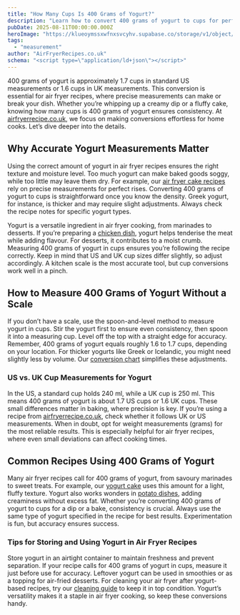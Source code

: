 ```yaml
---
title: "How Many Cups Is 400 Grams of Yogurt?"
description: "Learn how to convert 400 grams of yogurt to cups for perfect air fryer recipes every time. Includes UK and US measurements for accuracy."
pubDate: 2025-08-11T00:00:00.000Z
heroImage: "https://klueoymssxwfnxsvcyhv.supabase.co/storage/v1/object/public/md/how-many-cups-is-400-grams-of-yogurt-4ce14f9e.webp"
tags:
  - "measurement"
author: "AirFryerRecipes.co.uk"
schema: "<script type=\"application/ld+json\"></script>"
---
```


<p>400 grams of yogurt is approximately 1.7 cups in standard US measurements or 1.6 cups in UK measurements. This conversion is essential for air fryer recipes, where precise measurements can make or break your dish. Whether you’re whipping up a creamy dip or a fluffy cake, knowing how many cups is 400 grams of yogurt ensures consistency. At <a href=https://www.airfryerrecipe.co.uk/>airfryerrecipe.co.uk</a>, we focus on making conversions effortless for home cooks. Let’s dive deeper into the details.</p>

<h2>Why Accurate Yogurt Measurements Matter</h2>
<p>Using the correct amount of yogurt in air fryer recipes ensures the right texture and moisture level. Too much yogurt can make baked goods soggy, while too little may leave them dry. For example, our <a href=https://www.airfryerrecipe.co.uk/recipes>air fryer cake recipes</a> rely on precise measurements for perfect rises. Converting 400 grams of yogurt to cups is straightforward once you know the density. Greek yogurt, for instance, is thicker and may require slight adjustments. Always check the recipe notes for specific yogurt types.</p>

<p>Yogurt is a versatile ingredient in air fryer cooking, from marinades to desserts. If you’re preparing a <a href=https://www.airfryerrecipe.co.uk/recipe-category/chicken>chicken dish</a>, yogurt helps tenderise the meat while adding flavour. For desserts, it contributes to a moist crumb. Measuring 400 grams of yogurt in cups ensures you’re following the recipe correctly. Keep in mind that US and UK cup sizes differ slightly, so adjust accordingly. A kitchen scale is the most accurate tool, but cup conversions work well in a pinch.</p>

<h2>How to Measure 400 Grams of Yogurt Without a Scale</h2>
<p>If you don’t have a scale, use the spoon-and-level method to measure yogurt in cups. Stir the yogurt first to ensure even consistency, then spoon it into a measuring cup. Level off the top with a straight edge for accuracy. Remember, 400 grams of yogurt equals roughly 1.6 to 1.7 cups, depending on your location. For thicker yogurts like Greek or Icelandic, you might need slightly less by volume. Our <a href=https://www.airfryerrecipe.co.uk/air-fryer-conversion-chart>conversion chart</a> simplifies these adjustments.</p>

<h3>US vs. UK Cup Measurements for Yogurt</h3>
<p>In the US, a standard cup holds 240 ml, while a UK cup is 250 ml. This means 400 grams of yogurt is about 1.7 US cups or 1.6 UK cups. These small differences matter in baking, where precision is key. If you’re using a recipe from <a href=https://www.airfryerrecipe.co.uk/>airfryerrecipe.co.uk</a>, check whether it follows UK or US measurements. When in doubt, opt for weight measurements (grams) for the most reliable results. This is especially helpful for air fryer recipes, where even small deviations can affect cooking times.</p>

<h2>Common Recipes Using 400 Grams of Yogurt</h2>
<p>Many air fryer recipes call for 400 grams of yogurt, from savoury marinades to sweet treats. For example, our <a href=https://www.airfryerrecipe.co.uk/recipe-category/dessert>yogurt cake</a> uses this amount for a light, fluffy texture. Yogurt also works wonders in <a href=https://www.airfryerrecipe.co.uk/recipe-category/potatoes>potato dishes</a>, adding creaminess without excess fat. Whether you’re converting 400 grams of yogurt to cups for a dip or a bake, consistency is crucial. Always use the same type of yogurt specified in the recipe for best results. Experimentation is fun, but accuracy ensures success.</p>

<h3>Tips for Storing and Using Yogurt in Air Fryer Recipes</h3>
<p>Store yogurt in an airtight container to maintain freshness and prevent separation. If your recipe calls for 400 grams of yogurt in cups, measure it just before use for accuracy. Leftover yogurt can be used in smoothies or as a topping for air-fried desserts. For cleaning your air fryer after yogurt-based recipes, try our <a href=https://www.airfryerrecipe.co.uk/air-fryer-cleaner>cleaning guide</a> to keep it in top condition. Yogurt’s versatility makes it a staple in air fryer cooking, so keep these conversions handy.</p>